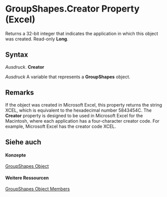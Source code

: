 
# GroupShapes.Creator Property (Excel)

Returns a 32-bit integer that indicates the application in which this object was created. Read-only  **Long**.


## Syntax

 _Ausdruck_. **Creator**

 _Ausdruck_ A variable that represents a **GroupShapes** object.


## Remarks

If the object was created in Microsoft Excel, this property returns the string XCEL, which is equivalent to the hexadecimal number 5843454C. The  **Creator** property is designed to be used in Microsoft Excel for the Macintosh, where each application has a four-character creator code. For example, Microsoft Excel has the creator code XCEL.


## Siehe auch


#### Konzepte


[GroupShapes Object](252d35da-9ab4-97f4-1e00-48ccfc003534.md)
#### Weitere Ressourcen


[GroupShapes Object Members](http://msdn.microsoft.com/library/cce51f4a-3915-072a-adbb-4fc3a7827c53%28Office.15%29.aspx)